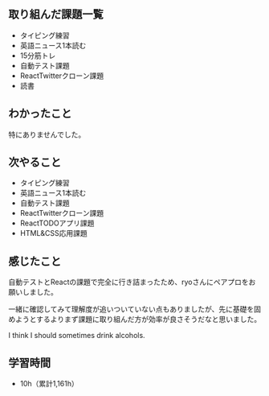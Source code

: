 ## 取り組んだ課題一覧
- タイピング練習
- 英語ニュース1本読む
- 15分筋トレ
- 自動テスト課題
- ReactTwitterクローン課題
- 読書
## わかったこと
特にありませんでした。
## 次やること
- タイピング練習
- 英語ニュース1本読む
- 自動テスト課題
- ReactTwitterクローン課題
- ReactTODOアプリ課題
- HTML&CSS応用課題
## 感じたこと
自動テストとReactの課題で完全に行き詰まったため、ryoさんにペアプロをお願いしました。

一緒に確認してみて理解度が追いついていない点もありましたが、先に基礎を固めようとするよりまず課題に取り組んだ方が効率が良さそうだなと思いました。

I think I should sometimes drink alcohols.

## 学習時間
- 10h（累計1,161h）
